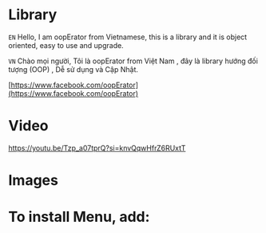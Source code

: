 # Library
`EN` Hello, I am oopErator from Vietnamese, this is a library and it is object oriented, easy to use and upgrade.

`VN` Chào mọi người, Tôi là oopErator from Việt Nam , đây là library hướng đối tượng (OOP) , Dễ sử dụng và Cập Nhật.

[https://www.facebook.com/oopErator](https://www.facebook.com/oopErator)


# Video
https://youtu.be/Tzp_a07tprQ?si=knvQqwHfrZ6RUxtT

# Images 


# To install Menu, add:
